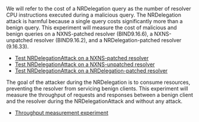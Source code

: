 We will refer to the cost of a NRDelegation query as the number of resolver CPU instructions executed during a malicious query. The NRDelegation attack is harmful because a single query costs significantly more than a benign query. This experiment will measure the cost of malicious and benign queries on a NXNS-patched resolver (BIND9.16.6), a NXNS-unpatched resolver (BIND9.16.2), and a NRDelegation-patched resolver (9.16.33).

- [Test NRDelegationAttack on a NXNS-patched resolver](nxns-patched.md)
- [Test NRDelegationAttack on a NXNS-unpatched resolver](nxns-unpatched.md)
- [Test NRDelegationAttack on a NRDelegation-patched resolver](nrdelegation-patched.md)

The goal of the attacker during the NRDelegation is to consume resources, preventing the resolver from servicing benign clients. This experiment will measure the throughput of requests and responses between a benign client and the resolver during the NRDelegationAttack and without any attack.

- [Throughput measurement experiment](throughput.md)
